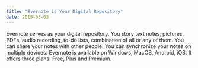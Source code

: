 ```yaml
---
title: "Evernote is Your Digital Repository"
date: 2015-05-03
---
```


Evernote serves as your digital repository. 
You story text notes, pictures, PDFs, audio recording, to-do lists, combination of all or any of them.
You can share your notes with other people. 
You can synchronize your notes on multiple devices. Evernote is available on Windows, MacOS, Android, iOS. 
It offers three plans: Free, Plus and Premium.
